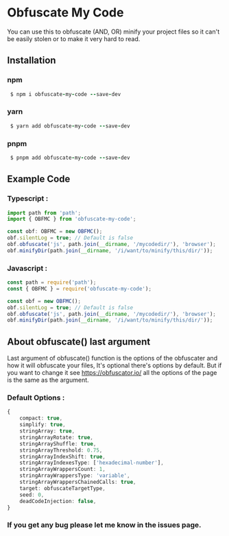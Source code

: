 # Obfuscate My Code
You can use this to obfuscate (AND, OR) minify your project files so it can't be easily stolen or to make it very hard to read.

## Installation
### npm
```ruby
 $ npm i obfuscate-my-code --save-dev
```
### yarn
```ruby
 $ yarn add obfuscate-my-code --save-dev
```
### pnpm
```ruby
 $ pnpm add obfuscate-my-code --save-dev
```

## Example Code
### Typescript :
```ts
import path from 'path';
import { OBFMC } from 'obfuscate-my-code';

const obf: OBFMC = new OBFMC();
obf.silentLog = true; // Default is false
obf.obfuscate('js', path.join(__dirname, '/mycodedir/'), 'browser');
obf.minifyDir(path.join(__dirname, '/i/want/to/minify/this/dir/'));
```
### Javascript :
```js
const path = require('path');
const { OBFMC } = require('obfuscate-my-code');

const obf = new OBFMC();
obf.silentLog = true; // Default is false
obf.obfuscate('js', path.join(__dirname, '/mycodedir/'), 'browser');
obf.minifyDir(path.join(__dirname, '/i/want/to/minify/this/dir/'));
```

## About obfuscate() last argument
Last argument of obfuscate() function is the options of the obfuscater and how it will obfuscate your files, It's optional there's options by default. But if you want to change it see https://obfuscator.io/ all the options of the page is the same as the argument.

### Default Options :
```ts
{
    compact: true,
    simplify: true,
    stringArray: true,
    stringArrayRotate: true,
    stringArrayShuffle: true,
    stringArrayThreshold: 0.75,
    stringArrayIndexShift: true,
    stringArrayIndexesType: ['hexadecimal-number'],
    stringArrayWrappersCount: 1,
    stringArrayWrappersType: 'variable',
    stringArrayWrappersChainedCalls: true,
    target: obfuscateTargetType,
    seed: 0,
    deadCodeInjection: false,
}
```

### If you get any bug please let me know in the issues page.